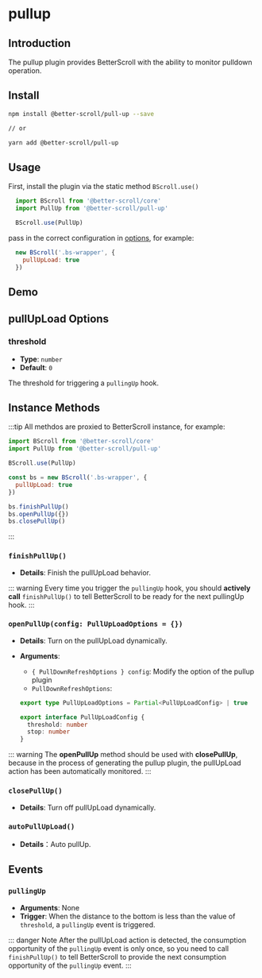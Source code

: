 # pullup

## Introduction

The pullup plugin provides BetterScroll with the ability to monitor pulldown operation.

## Install

```bash
npm install @better-scroll/pull-up --save

// or

yarn add @better-scroll/pull-up
```

## Usage

First, install the plugin via the static method `BScroll.use()`

```js
  import BScroll from '@better-scroll/core'
  import PullUp from '@better-scroll/pull-up'

  BScroll.use(PullUp)
```

pass in the correct configuration in [options](./pullup.html#pullupload-options), for example:

```js
  new BScroll('.bs-wrapper', {
    pullUpLoad: true
  })
```

## Demo

<demo qrcode-url="pullup/" :render-code="true">
  <template slot="code-template">
    <<< @/examples/vue/components/pullup/default.vue?template
  </template>
  <template slot="code-script">
    <<< @/examples/vue/components/pullup/default.vue?script
  </template>
  <template slot="code-style">
    <<< @/examples/vue/components/pullup/default.vue?style
  </template>
  <pullup-default slot="demo"></pullup-default>
</demo>

## pullUpLoad Options

### threshold

  - **Type**: `number`
  - **Default**: `0`

  The threshold for triggering a `pullingUp` hook.

## Instance Methods

:::tip
All methdos are proxied to BetterScroll instance, for example:

```js
import BScroll from '@better-scroll/core'
import PullUp from '@better-scroll/pull-up'

BScroll.use(PullUp)

const bs = new BScroll('.bs-wrapper', {
  pullUpLoad: true
})

bs.finishPullUp()
bs.openPullUp({})
bs.closePullUp()
```
:::

### `finishPullUp()`

  - **Details**: Finish the pullUpLoad behavior.

  ::: warning
  Every time you trigger the `pullingUp` hook, you should **actively call** `finishPullUp()` to tell BetterScroll to be ready for the next pullingUp hook.
  :::

### `openPullUp(config: PullUpLoadOptions = {})`

  - **Details**: Turn on the pullUpLoad dynamically.
  - **Arguments**:
    - `{ PullDownRefreshOptions } config`: Modify the option of the pullup plugin
    - `PullDownRefreshOptions`:

    ```typescript
    export type PullUpLoadOptions = Partial<PullUpLoadConfig> | true

    export interface PullUpLoadConfig {
      threshold: number
      stop: number
    }
    ```

  ::: warning
  The **openPullUp** method should be used with **closePullUp**, because in the process of generating the pullup plugin, the pullUpLoad action has been automatically monitored.
  :::

### `closePullUp()`

  - **Details**: Turn off pullUpLoad dynamically.

### `autoPullUpLoad()`

  - **Details**：Auto pullUp.

## Events

### `pullingUp`

- **Arguments**: None
- **Trigger**: When the distance to the bottom is less than the value of `threshold`, a `pullingUp` event is triggered.

::: danger Note
After the pullUpLoad action is detected, the consumption opportunity of the `pullingUp` event is only once, so you need to call `finishPullUp()` to tell BetterScroll to provide the next consumption opportunity of the `pullingUp` event.
:::